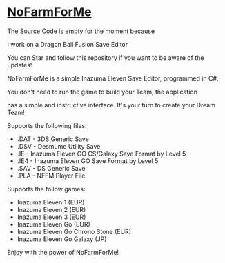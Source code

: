 # [NoFarmForMe](https://discord.gg/3FpDBSz)

The Source Code is empty for the moment because 

I work on a Dragon Ball Fusion Save Editor

You can Star and follow this repository if you want to be aware of the updates!


NoFarmForMe is a simple Inazuma Eleven Save Editor, programmed in C#.

You don't need to run the game to build your Team, the application 

has a simple and instructive interface. It's your turn to create your Dream Team!

Supports the following files:
* .DAT - 3DS Generic Save
* .DSV - Desmume Utility Save
* .IE - Inazuma Eleven GO CS/Galaxy Save Format by Level 5
* .IE4 - Inazuma Eleven GO Save Format by Level 5
* .SAV - DS Generic Save
* .PLA - NFFM Player File

Supports the follow games:
* Inazuma Eleven 1 (EUR)
* Inazuma Eleven 2 (EUR)
* Inazuma Eleven 3 (EUR)
* Inazuma Eleven Go (EUR)
* Inazuma Eleven Go Chrono Stone (EUR)
* Inazuma Eleven Go Galaxy (JP)

Enjoy with the power of NoFarmForMe!
